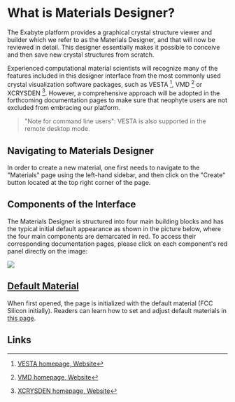 # What is Materials Designer?

 The Exabyte platform provides a graphical crystal structure viewer and builder which we refer to as the Materials Designer, and that will now be reviewed in detail. This designer essentially makes it possible to conceive and then save new crystal structures from scratch.  

Experienced computational material scientists will recognize many of the features included in this designer interface from the most commonly used crystal visualization software packages, such as VESTA [^1], VMD [^2] or XCRYSDEN [^3]. However, a comprehensive approach will be adopted in the forthcoming documentation pages to make sure that neophyte users are not excluded from embracing our platform. 

> "Note for command line users": VESTA is also supported in the remote desktop mode.

## Navigating to Materials Designer

In order to create a new material, one first needs to navigate to the "Materials" page using the left-hand sidebar, and then click on the "Create" button <i class="zmdi zmdi-plus-circle-o zmdi-hc-border"></i> located at the top right corner of the page. 

## Components of the Interface

The Materials Designer is structured into four main building blocks and has the typical initial default appearance as shown in the picture below, where the four main components are demarcated in red.  To access their corresponding documentation pages, please click on each component's red panel directly on the image:

<img src="/images/materials-designer/materials-designer-initial.png" usemap="#mapname">

<map name="mapname">
    <area shape="rect" coords="0,78,129,445" href="/materials-designer/sidebar-items/">
    <area shape="rect" coords="129,78,378,445" href="/materials-designer/source-editor-intro/">
    <area shape="rect" coords="378,78,742,445" href="/materials-designer/viewer-intro/">
    <area shape="rect" coords="0,39,750,78" href="/materials-designer/header-menu/header-menu-intro">
</map>

## [Default Material](../materials/actions/set-default.md)

When first opened, the page is initialized with the default material (FCC Silicon initially). Readers can learn how to set and adjust default materials in [this page](../materials/actions/set-default.md). 

## Links

[^1]: [VESTA homepage, Website](http://jp-minerals.org/vesta/en/)
[^2]: [VMD homepage, Website](http://www.ks.uiuc.edu/Research/vmd/)
[^3]: [XCRYSDEN homepage, Website](http://www.xcrysden.org/)
